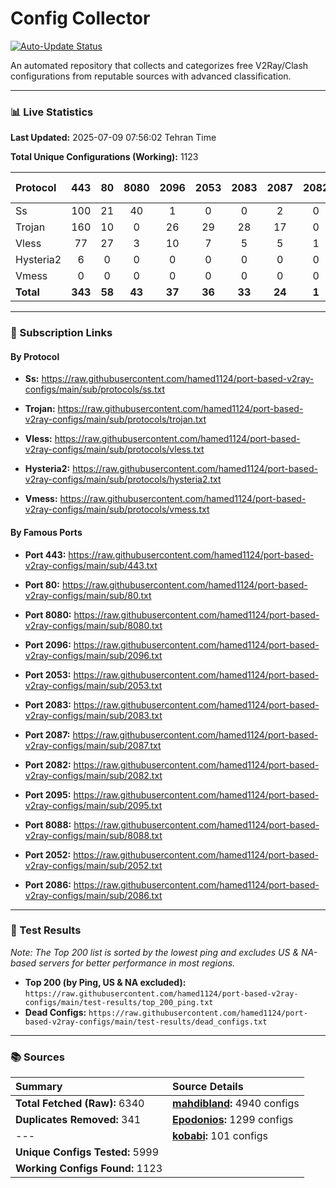# Config Collector

[![Auto-Update Status](https://github.com/hamed1124/port-based-v2ray-configs/actions/workflows/main.yml/badge.svg)](https://github.com/hamed1124/port-based-v2ray-configs/actions/workflows/main.yml)

An automated repository that collects and categorizes free V2Ray/Clash configurations from reputable sources with advanced classification.

---

### 📊 Live Statistics

**Last Updated:** 2025-07-09 07:56:02 Tehran Time

**Total Unique Configurations (Working):** 1123

| Protocol | 443 | 80 | 8080 | 2096 | 2053 | 2083 | 2087 | 2082 | 2095 | 8088 | 2052 | 2086 | Other Ports | Total |
|:---| :---: | :---: | :---: | :---: | :---: | :---: | :---: | :---: | :---: | :---: | :---: | :---: |:---:|:---:|
| Ss | 100 | 21 | 40 | 1 | 0 | 0 | 2 | 0 | 0 | 0 | 0 | 0 | 235 | **399** |
| Trojan | 160 | 10 | 0 | 26 | 29 | 28 | 17 | 0 | 0 | 0 | 0 | 0 | 100 | **370** |
| Vless | 77 | 27 | 3 | 10 | 7 | 5 | 5 | 1 | 1 | 0 | 0 | 0 | 208 | **344** |
| Hysteria2 | 6 | 0 | 0 | 0 | 0 | 0 | 0 | 0 | 0 | 0 | 0 | 0 | 3 | **9** |
| Vmess | 0 | 0 | 0 | 0 | 0 | 0 | 0 | 0 | 0 | 0 | 0 | 0 | 1 | **1** |
| **Total** | **343** | **58** | **43** | **37** | **36** | **33** | **24** | **1** | **1** | **0** | **0** | **0** | **547** | **1123** |

---

### 🚀 Subscription Links

#### By Protocol

- **Ss:**
  https://raw.githubusercontent.com/hamed1124/port-based-v2ray-configs/main/sub/protocols/ss.txt

- **Trojan:**
  https://raw.githubusercontent.com/hamed1124/port-based-v2ray-configs/main/sub/protocols/trojan.txt

- **Vless:**
  https://raw.githubusercontent.com/hamed1124/port-based-v2ray-configs/main/sub/protocols/vless.txt

- **Hysteria2:**
  https://raw.githubusercontent.com/hamed1124/port-based-v2ray-configs/main/sub/protocols/hysteria2.txt

- **Vmess:**
  https://raw.githubusercontent.com/hamed1124/port-based-v2ray-configs/main/sub/protocols/vmess.txt

#### By Famous Ports

- **Port 443:**
  https://raw.githubusercontent.com/hamed1124/port-based-v2ray-configs/main/sub/443.txt

- **Port 80:**
  https://raw.githubusercontent.com/hamed1124/port-based-v2ray-configs/main/sub/80.txt

- **Port 8080:**
  https://raw.githubusercontent.com/hamed1124/port-based-v2ray-configs/main/sub/8080.txt

- **Port 2096:**
  https://raw.githubusercontent.com/hamed1124/port-based-v2ray-configs/main/sub/2096.txt

- **Port 2053:**
  https://raw.githubusercontent.com/hamed1124/port-based-v2ray-configs/main/sub/2053.txt

- **Port 2083:**
  https://raw.githubusercontent.com/hamed1124/port-based-v2ray-configs/main/sub/2083.txt

- **Port 2087:**
  https://raw.githubusercontent.com/hamed1124/port-based-v2ray-configs/main/sub/2087.txt

- **Port 2082:**
  https://raw.githubusercontent.com/hamed1124/port-based-v2ray-configs/main/sub/2082.txt

- **Port 2095:**
  https://raw.githubusercontent.com/hamed1124/port-based-v2ray-configs/main/sub/2095.txt

- **Port 8088:**
  https://raw.githubusercontent.com/hamed1124/port-based-v2ray-configs/main/sub/8088.txt

- **Port 2052:**
  https://raw.githubusercontent.com/hamed1124/port-based-v2ray-configs/main/sub/2052.txt

- **Port 2086:**
  https://raw.githubusercontent.com/hamed1124/port-based-v2ray-configs/main/sub/2086.txt

---

### 🧪 Test Results
*Note: The Top 200 list is sorted by the lowest ping and excludes US & NA-based servers for better performance in most regions.*

- **Top 200 (by Ping, US & NA excluded):** `https://raw.githubusercontent.com/hamed1124/port-based-v2ray-configs/main/test-results/top_200_ping.txt`
- **Dead Configs:** `https://raw.githubusercontent.com/hamed1124/port-based-v2ray-configs/main/test-results/dead_configs.txt`

---

### 📚 Sources

| Summary | Source Details |
|:---|:---|
| **Total Fetched (Raw):** 6340 | **[mahdibland](https://github.com/mahdibland/V2RayAggregator):** 4940 configs |
| **Duplicates Removed:** 341 | **[Epodonios](https://github.com/Epodonios/v2ray-configs):** 1299 configs |
| --- | **[kobabi](https://github.com/liketolivefree/kobabi):** 101 configs |
| **Unique Configs Tested:** 5999 |  |
| **Working Configs Found:** 1123 |  |

